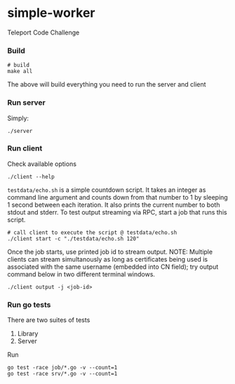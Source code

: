 # simple-worker
Teleport Code Challenge

### Build
```
# build
make all
```
The above will build everything you need to run the server and client

### Run server
Simply:
```
./server
```

### Run client
Check available options
```
./client --help
```
`testdata/echo.sh` is a simple countdown script. It takes an integer as command line argument and counts down from that number to 1 by sleeping 1 second between each iteration. It also prints the current number to both stdout and stderr.
To test output streaming via RPC, start a job that runs this script. 
```
# call client to execute the script @ testdata/echo.sh
./client start -c "./testdata/echo.sh 120"
```
Once the job starts, use printed job id to stream output.
NOTE: Multiple clients can stream simultanously as long as certificates being used is associated with the same username (embedded into CN  field); try output command below in two different terminal windows.
```
./client output -j <job-id>
```

### Run go tests
There are two suites of tests
1. Library
2. Server

Run
```
go test -race job/*.go -v --count=1
go test -race srv/*.go -v --count=1
```
